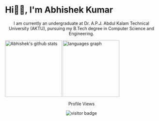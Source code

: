 <h1>Hi👋🏻, I'm Abhishek Kumar</h1>

<!--
<p align="right">
  <img align=center width=100% src="https://readme-typing-svg.herokuapp.com?font=Sora&color=%2336BCF7&size=35&center=true&vCenter=true&width=600%&lines=Open+Source+Contributor;Tech+Enthusiast;CSE+Undergrad"/>
<br>
  
<img align="right" alt="Coding" width="350" src="https://www.lambdatest.com/resources/images/news24.gif">

<br>
-->

<p align="center" width="150px">I am currently an undergraduate at Dr. A.P.J. Abdul Kalam Technical University (AKTU), pursuing my B.Tech degree in Computer Science and Engineering.</p>
</p>



<!--
<img align="left" height="187px" src="https://github-readme-streak-stats.herokuapp.com/?user=abhishek-kumar-21&hide_title=false&hide_rank=false&show_icons=true&include_all_commits=true&count_private=true&disable_animations=false&theme=dracula&locale=en&hide_border=false" alt="Abhishek's github stats" />
-->

<img align="left" height="187px" src="https://github-readme-stats.vercel.app/api?username=abhishek-kumar-21&locale=en&hide_title=false&layout=compact&card_width=300&langs_count=5&theme=dracula&hide_border=false" alt="Abhishek's github stats" />

<img align="centre" height="187px"  src="https://github-readme-stats.vercel.app/api/top-langs?username=abhishek-kumar-21&locale=en&hide_title=false&layout=compact&card_width=300&langs_count=5&theme=dracula&hide_border=false" alt="languages graph"/>
  
<br>


<!--
<table>
  <tr>
<img src="https://github-profile-summary-cards.vercel.app/api/cards/profile-details?username=abhishek-kumar-21&theme=monokai"  display=block width=100% height=auto  alt="1" >

</table>
-->

<p align="center">Profile Views</p>
<p align="center"><img src="https://profile-counter.glitch.me/%7Babhishek-kumar-21%7D/count.svg" alt="visitor badge"/></p>
